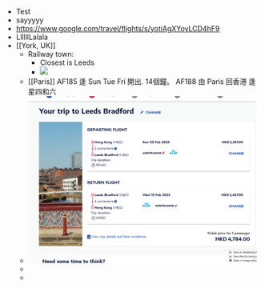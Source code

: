 - Test
- sayyyyy
- https://www.google.com/travel/flights/s/yotiAgXYoyLCD4hF9
- LlllllLalala
- [[York, UK]]
	- Railway town:
		- Closest is Leeds
		- ![](https://d13w9pwhlf25to.cloudfront.net/cdn-a3fe7442/globalassets/lner-route-map-may-2022.png/?v=2715)
	- [[Paris]] AF185 逢 Sun Tue Fri 開出.  14個鐘。   AF188 由 Paris 回香港 逢星四和六
	- ![image.png](../assets/image_1674743432969_0.png)
	-
	-